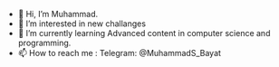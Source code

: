- 👋 Hi, I’m Muhammad.
- 👀 I’m interested in new challanges
- 🌱 I’m currently learning Advanced content in computer science and programming.
- 📫 How to reach me :  Telegram: @MuhammadS_Bayat

<!---
Muhammad-Bayat/Muhammad-Bayat is a ✨ special ✨ repository because its `README.md` (this file) appears on your GitHub profile.
You can click the Preview link to take a look at your changes.
--->
